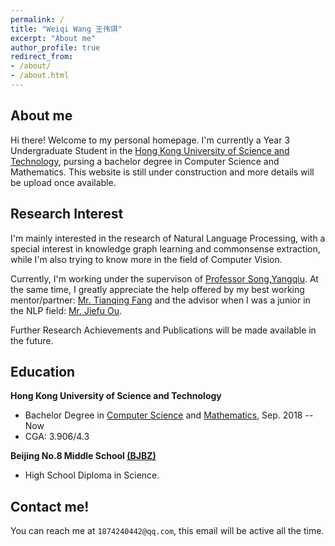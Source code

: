 ```yaml
---
permalink: / 
title: "Weiqi Wang 王伟琪"
excerpt: "About me"
author_profile: true 
redirect_from:
- /about/
- /about.html
---
```


## About me

Hi there! Welcome to my personal homepage. I'm currently a Year 3 Undergraduate Student in
the [Hong Kong University of Science and Technology](https://hkust.edu.hk/), pursing a bachelor degree in Computer
Science and Mathematics. This website is still under construction and more details will be upload once available.

## Research Interest

I'm mainly interested in the research of Natural Language Processing, with a special interest in knowledge graph learning and commonsense extraction, while I'm also trying to know more in the field of Computer Vision. 

Currently, I'm working under the supervison of [Professor Song,Yangqiu](https://www.cse.ust.hk/~yqsong/). At the same time, I greatly appreciate the help offered by my best working mentor/partner: 
[Mr. Tianqing Fang](https://github.com/tqfang) and the advisor when I was a junior in the NLP field: [Mr. Jiefu Ou](https://github.com/JefferyO). 

Further Research Achievements and Publications will be made available in the future.

## Education

**Hong Kong University of Science and Technology**

- Bachelor Degree in [Computer Science](https://cse.ust.hk/) and [Mathematics](http://www.math.ust.hk/), Sep. 2018 --
  Now
- CGA: 3.906/4.3

**Beijing No.8 Middle School [(BJBZ)](http://www.no8ms.bj.cn/)**

- High School Diploma in Science.

## Contact me!

You can reach me at `1874240442@qq.com`, this email will be active all the time.